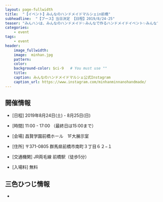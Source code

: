 ```yaml
---
layout: page-fullwidth
title:  "【イベント】みんなのハンドメイドマルシェin前橋"
subheadline:  "【ブース】当日決定 【日程】2019/8/24-25"
teaser: "みんハンは、みんなのハンドメイド✨みんなで作るハンドメイドイベント✨みんなで楽しむハンドメイドイベントです✨"
categories:
    - event
tags:
    - event
header:
    image_fullwidth:
    image:  minhan.jpg
    pattern:
    color:
    background-color: $ci-9   # You must use ""
    title:
    caption: みんなのハンドメイドマルシェ公式Instagram
    caption_url: https://www.instagram.com/minhanminnanohandmade/
---
```


## 開催情報


* [日程] 2019年8月24日(土) - 8月25日(日) 

* [時間] 11:00 - 17:00 （最終日は15:00まで）

* [会場] 昌賢学園前橋ホール　1F大展示室

* [住所] 〒371-0805 群馬県前橋市南町３丁目６２−１

* [交通機関] JR両毛線 前橋駅（徒歩5分）

* [入場料] 無料

## 三色ひつじ情報

* 